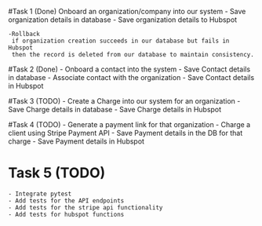 #Task 1 (Done)
     Onboard an organization/company into our system
    - Save organization details in database
    - Save organization details to Hubspot
    
    -Rollback
     if organization creation succeeds in our database but fails in Hubspot
     then the record is deleted from our database to maintain consistency.
    
#Task 2 (Done)
    - Onboard a contact into the system
    - Save Contact details in database
    - Associate contact with the organization
    - Save Contact details in Hubspot

#Task 3 (TODO)
    - Create a Charge into our system for an organization
    - Save Charge details in database
    - Save Charge details in Hubspot

#Task 4 (TODO)
    - Generate a payment link for that organization
    - Charge a client using Stripe Payment API
    - Save Payment details in the DB for that charge
    - Save Payment details in Hubspot

# Task 5 (TODO)
    - Integrate pytest
    - Add tests for the API endpoints
    - Add tests for the stripe api functionality
    - Add tests for hubspot functions
